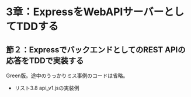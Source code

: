 # 3章：ExpressをWebAPIサーバーとしてTDDする

## 節２：ExpressでバックエンドとしてのREST APIの応答をTDDで実装する

Green版。途中のうっかりミス事例のコードは省略。

* リスト3.8 api_v1.jsの実装例



